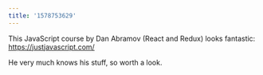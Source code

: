 ```yaml
---
title: '1578753629'
---
```


This JavaScript course by Dan Abramov (React and Redux) looks fantastic: <https://justjavascript.com/>

He very much knows his stuff, so worth a look. 